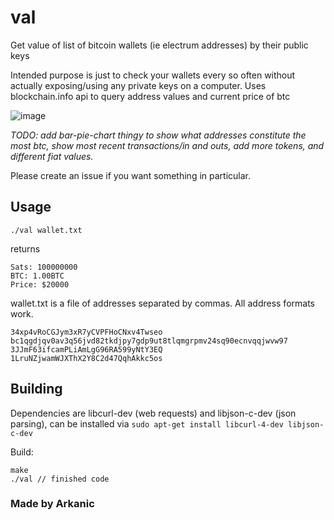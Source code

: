 # val
Get value of list of bitcoin wallets (ie electrum addresses) by their public keys

Intended purpose is just to check your wallets every so often without actually exposing/using any private keys on a computer. Uses blockchain.info api to query address values and current price of btc

![image](https://user-images.githubusercontent.com/50847107/212818913-7a907dca-7e2d-400f-9589-c38648c8da93.png)

*TODO: add bar-pie-chart thingy to show what addresses constitute the most btc, show most recent transactions/in and outs, add more tokens, and different fiat values.*

Please create an issue if you want something in particular.

## Usage

`./val wallet.txt`

returns

```
Sats: 100000000
BTC: 1.00BTC
Price: $20000
```

wallet.txt is a file of addresses separated by commas. All address formats work.

```
34xp4vRoCGJym3xR7yCVPFHoCNxv4Twseo
bc1qgdjqv0av3q56jvd82tkdjpy7gdp9ut8tlqmgrpmv24sq90ecnvqqjwvw97
3JJmF63ifcamPLiAmLgG96RA599yNtY3EQ
1LruNZjwamWJXThX2Y8C2d47QqhAkkc5os
```

## Building
Dependencies are libcurl-dev (web requests) and libjson-c-dev (json parsing), can be installed via `sudo apt-get install libcurl-4-dev libjson-c-dev`

Build:

```
make
./val // finished code
```


### Made by Arkanic
